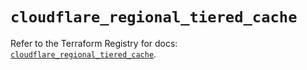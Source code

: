 # `cloudflare_regional_tiered_cache`

Refer to the Terraform Registry for docs: [`cloudflare_regional_tiered_cache`](https://registry.terraform.io/providers/cloudflare/cloudflare/4.12.0/docs/resources/regional_tiered_cache).
